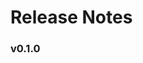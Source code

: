 <h1>Release Notes</h1>

<h3>v0.1.0</h3
* 800+ icons
* 25 ready-made social badges
* add stroke to icons
* add transparency to icons
* add ColorFilters to icons
* customize icon properties (size, color, etc.)
